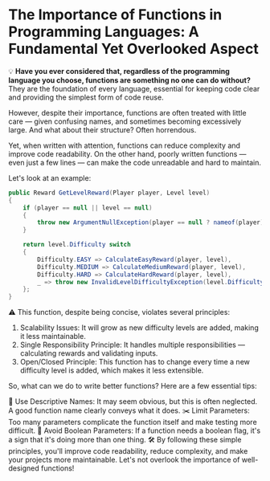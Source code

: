 # The Importance of Functions in Programming Languages: A Fundamental Yet Overlooked Aspect

💡 **Have you ever considered that, regardless of the programming language you choose, functions are something no one can do without?** They are the foundation of every language, essential for keeping code clear and providing the simplest form of code reuse.

However, despite their importance, functions are often treated with little care — given confusing names, and sometimes becoming excessively large. And what about their structure? Often horrendous.

Yet, when written with attention, functions can reduce complexity and improve code readability. On the other hand, poorly written functions — even just a few lines — can make the code unreadable and hard to maintain.

Let's look at an example:

```csharp
public Reward GetLevelReward(Player player, Level level)
{
    if (player == null || level == null)
    {
        throw new ArgumentNullException(player == null ? nameof(player) : nameof(level));
    }

    return level.Difficulty switch
    {
        Difficulty.EASY => CalculateEasyReward(player, level),
        Difficulty.MEDIUM => CalculateMediumReward(player, level),
        Difficulty.HARD => CalculateHardReward(player, level),
        _ => throw new InvalidLevelDifficultyException(level.Difficulty)
    };
}
```

⚠️ This function, despite being concise, violates several principles:

1. Scalability Issues: It will grow as new difficulty levels are added, making it less maintainable.
2. Single Responsibility Principle: It handles multiple responsibilities — calculating rewards and validating inputs.
3. Open/Closed Principle: This function has to change every time a new difficulty level is added, which makes it less extensible.

So, what can we do to write better functions? Here are a few essential tips:

📛 Use Descriptive Names: It may seem obvious, but this is often neglected. A good function name clearly conveys what it does.
✂️ Limit Parameters: Too many parameters complicate the function itself and make testing more difficult.
🚫 Avoid Boolean Parameters: If a function needs a boolean flag, it's a sign that it's doing more than one thing.
🛠️ By following these simple principles, you'll improve code readability, reduce complexity, and make your projects more maintainable. Let's not overlook the importance of well-designed functions!
